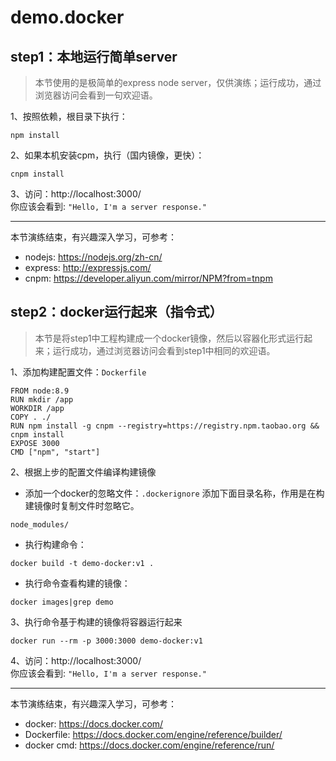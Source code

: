 # demo.docker

## step1：本地运行简单server
> 本节使用的是极简单的express node server，仅供演练；运行成功，通过浏览器访问会看到一句欢迎语。

1、按照依赖，根目录下执行：
```
npm install
```

2、如果本机安装cpm，执行（国内镜像，更快）：
```
cnpm install
```

3、访问：http://localhost:3000/  
你应该会看到: `"Hello, I'm a server response."`

---

本节演练结束，有兴趣深入学习，可参考：
- nodejs: https://nodejs.org/zh-cn/
- express: http://expressjs.com/
- cnpm: https://developer.aliyun.com/mirror/NPM?from=tnpm

## step2：docker运行起来（指令式）
> 本节是将step1中工程构建成一个docker镜像，然后以容器化形式运行起来；运行成功，通过浏览器访问会看到step1中相同的欢迎语。

1、添加构建配置文件：`Dockerfile`
```
FROM node:8.9
RUN mkdir /app
WORKDIR /app
COPY . ./
RUN npm install -g cnpm --registry=https://registry.npm.taobao.org && cnpm install
EXPOSE 3000
CMD ["npm", "start"]
```

2、根据上步的配置文件编译构建镜像
- 添加一个docker的忽略文件：`.dockerignore`
添加下面目录名称，作用是在构建镜像时复制文件时忽略它。
```
node_modules/
```
- 执行构建命令：
```
docker build -t demo-docker:v1 .
```
- 执行命令查看构建的镜像：
```
docker images|grep demo
```

3、执行命令基于构建的镜像将容器运行起来
```
docker run --rm -p 3000:3000 demo-docker:v1
```

4、访问：http://localhost:3000/  
你应该会看到: `"Hello, I'm a server response."`

---

本节演练结束，有兴趣深入学习，可参考：
- docker: https://docs.docker.com/
- Dockerfile: https://docs.docker.com/engine/reference/builder/
- docker cmd: https://docs.docker.com/engine/reference/run/
